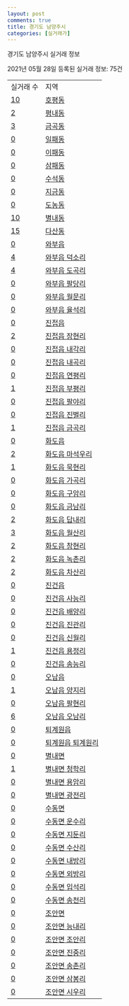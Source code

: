```yaml
---
layout: post
comments: true
title: 경기도 남양주시
categories: [실거래가]
---
```


경기도 남양주시 실거래 정보

2021년 05월 28일 등록된 실거래 정보: 75건


<table>
  <tr>
    <td>실거래 수</td>
    <td>지역</td>
  </tr>

  
  <tr>
    <td><a href="4136010100.html">10</a></td>
    <td><a href="4136010100.html">호평동</a></td>
  </tr>
    

  <tr>
    <td><a href="4136010200.html">2</a></td>
    <td><a href="4136010200.html">평내동</a></td>
  </tr>
    

  <tr>
    <td><a href="4136010300.html">3</a></td>
    <td><a href="4136010300.html">금곡동</a></td>
  </tr>
    

  <tr>
    <td><a href="4136010400.html">0</a></td>
    <td><a href="4136010400.html">일패동</a></td>
  </tr>
    

  <tr>
    <td><a href="4136010500.html">0</a></td>
    <td><a href="4136010500.html">이패동</a></td>
  </tr>
    

  <tr>
    <td><a href="4136010600.html">0</a></td>
    <td><a href="4136010600.html">삼패동</a></td>
  </tr>
    

  <tr>
    <td><a href="4136010800.html">0</a></td>
    <td><a href="4136010800.html">수석동</a></td>
  </tr>
    

  <tr>
    <td><a href="4136010900.html">0</a></td>
    <td><a href="4136010900.html">지금동</a></td>
  </tr>
    

  <tr>
    <td><a href="4136011000.html">0</a></td>
    <td><a href="4136011000.html">도농동</a></td>
  </tr>
    

  <tr>
    <td><a href="4136011100.html">10</a></td>
    <td><a href="4136011100.html">별내동</a></td>
  </tr>
    

  <tr>
    <td><a href="4136011200.html">15</a></td>
    <td><a href="4136011200.html">다산동</a></td>
  </tr>
    

  <tr>
    <td><a href="4136025000.html">0</a></td>
    <td><a href="4136025000.html">와부읍</a></td>
  </tr>
    

  <tr>
    <td><a href="4136025021.html">4</a></td>
    <td><a href="4136025021.html">와부읍 덕소리</a></td>
  </tr>
    

  <tr>
    <td><a href="4136025022.html">4</a></td>
    <td><a href="4136025022.html">와부읍 도곡리</a></td>
  </tr>
    

  <tr>
    <td><a href="4136025023.html">0</a></td>
    <td><a href="4136025023.html">와부읍 팔당리</a></td>
  </tr>
    

  <tr>
    <td><a href="4136025024.html">0</a></td>
    <td><a href="4136025024.html">와부읍 월문리</a></td>
  </tr>
    

  <tr>
    <td><a href="4136025025.html">0</a></td>
    <td><a href="4136025025.html">와부읍 율석리</a></td>
  </tr>
    

  <tr>
    <td><a href="4136025300.html">0</a></td>
    <td><a href="4136025300.html">진접읍</a></td>
  </tr>
    

  <tr>
    <td><a href="4136025321.html">2</a></td>
    <td><a href="4136025321.html">진접읍 장현리</a></td>
  </tr>
    

  <tr>
    <td><a href="4136025322.html">0</a></td>
    <td><a href="4136025322.html">진접읍 내각리</a></td>
  </tr>
    

  <tr>
    <td><a href="4136025323.html">0</a></td>
    <td><a href="4136025323.html">진접읍 내곡리</a></td>
  </tr>
    

  <tr>
    <td><a href="4136025324.html">0</a></td>
    <td><a href="4136025324.html">진접읍 연평리</a></td>
  </tr>
    

  <tr>
    <td><a href="4136025325.html">1</a></td>
    <td><a href="4136025325.html">진접읍 부평리</a></td>
  </tr>
    

  <tr>
    <td><a href="4136025326.html">0</a></td>
    <td><a href="4136025326.html">진접읍 팔야리</a></td>
  </tr>
    

  <tr>
    <td><a href="4136025327.html">0</a></td>
    <td><a href="4136025327.html">진접읍 진벌리</a></td>
  </tr>
    

  <tr>
    <td><a href="4136025328.html">1</a></td>
    <td><a href="4136025328.html">진접읍 금곡리</a></td>
  </tr>
    

  <tr>
    <td><a href="4136025600.html">0</a></td>
    <td><a href="4136025600.html">화도읍</a></td>
  </tr>
    

  <tr>
    <td><a href="4136025621.html">2</a></td>
    <td><a href="4136025621.html">화도읍 마석우리</a></td>
  </tr>
    

  <tr>
    <td><a href="4136025622.html">1</a></td>
    <td><a href="4136025622.html">화도읍 묵현리</a></td>
  </tr>
    

  <tr>
    <td><a href="4136025623.html">0</a></td>
    <td><a href="4136025623.html">화도읍 가곡리</a></td>
  </tr>
    

  <tr>
    <td><a href="4136025624.html">0</a></td>
    <td><a href="4136025624.html">화도읍 구암리</a></td>
  </tr>
    

  <tr>
    <td><a href="4136025625.html">0</a></td>
    <td><a href="4136025625.html">화도읍 금남리</a></td>
  </tr>
    

  <tr>
    <td><a href="4136025626.html">2</a></td>
    <td><a href="4136025626.html">화도읍 답내리</a></td>
  </tr>
    

  <tr>
    <td><a href="4136025627.html">3</a></td>
    <td><a href="4136025627.html">화도읍 월산리</a></td>
  </tr>
    

  <tr>
    <td><a href="4136025628.html">2</a></td>
    <td><a href="4136025628.html">화도읍 창현리</a></td>
  </tr>
    

  <tr>
    <td><a href="4136025629.html">2</a></td>
    <td><a href="4136025629.html">화도읍 녹촌리</a></td>
  </tr>
    

  <tr>
    <td><a href="4136025630.html">2</a></td>
    <td><a href="4136025630.html">화도읍 차산리</a></td>
  </tr>
    

  <tr>
    <td><a href="4136025900.html">0</a></td>
    <td><a href="4136025900.html">진건읍</a></td>
  </tr>
    

  <tr>
    <td><a href="4136025921.html">0</a></td>
    <td><a href="4136025921.html">진건읍 사능리</a></td>
  </tr>
    

  <tr>
    <td><a href="4136025922.html">0</a></td>
    <td><a href="4136025922.html">진건읍 배양리</a></td>
  </tr>
    

  <tr>
    <td><a href="4136025923.html">0</a></td>
    <td><a href="4136025923.html">진건읍 진관리</a></td>
  </tr>
    

  <tr>
    <td><a href="4136025924.html">0</a></td>
    <td><a href="4136025924.html">진건읍 신월리</a></td>
  </tr>
    

  <tr>
    <td><a href="4136025925.html">1</a></td>
    <td><a href="4136025925.html">진건읍 용정리</a></td>
  </tr>
    

  <tr>
    <td><a href="4136025926.html">0</a></td>
    <td><a href="4136025926.html">진건읍 송능리</a></td>
  </tr>
    

  <tr>
    <td><a href="4136026200.html">0</a></td>
    <td><a href="4136026200.html">오남읍</a></td>
  </tr>
    

  <tr>
    <td><a href="4136026221.html">1</a></td>
    <td><a href="4136026221.html">오남읍 양지리</a></td>
  </tr>
    

  <tr>
    <td><a href="4136026222.html">0</a></td>
    <td><a href="4136026222.html">오남읍 팔현리</a></td>
  </tr>
    

  <tr>
    <td><a href="4136026223.html">6</a></td>
    <td><a href="4136026223.html">오남읍 오남리</a></td>
  </tr>
    

  <tr>
    <td><a href="4136026500.html">0</a></td>
    <td><a href="4136026500.html">퇴계원읍</a></td>
  </tr>
    

  <tr>
    <td><a href="4136026521.html">0</a></td>
    <td><a href="4136026521.html">퇴계원읍 퇴계원리</a></td>
  </tr>
    

  <tr>
    <td><a href="4136031000.html">0</a></td>
    <td><a href="4136031000.html">별내면</a></td>
  </tr>
    

  <tr>
    <td><a href="4136031021.html">1</a></td>
    <td><a href="4136031021.html">별내면 청학리</a></td>
  </tr>
    

  <tr>
    <td><a href="4136031022.html">0</a></td>
    <td><a href="4136031022.html">별내면 용암리</a></td>
  </tr>
    

  <tr>
    <td><a href="4136031023.html">0</a></td>
    <td><a href="4136031023.html">별내면 광전리</a></td>
  </tr>
    

  <tr>
    <td><a href="4136034000.html">0</a></td>
    <td><a href="4136034000.html">수동면</a></td>
  </tr>
    

  <tr>
    <td><a href="4136034021.html">0</a></td>
    <td><a href="4136034021.html">수동면 운수리</a></td>
  </tr>
    

  <tr>
    <td><a href="4136034022.html">0</a></td>
    <td><a href="4136034022.html">수동면 지둔리</a></td>
  </tr>
    

  <tr>
    <td><a href="4136034023.html">0</a></td>
    <td><a href="4136034023.html">수동면 수산리</a></td>
  </tr>
    

  <tr>
    <td><a href="4136034024.html">0</a></td>
    <td><a href="4136034024.html">수동면 내방리</a></td>
  </tr>
    

  <tr>
    <td><a href="4136034025.html">0</a></td>
    <td><a href="4136034025.html">수동면 외방리</a></td>
  </tr>
    

  <tr>
    <td><a href="4136034026.html">0</a></td>
    <td><a href="4136034026.html">수동면 입석리</a></td>
  </tr>
    

  <tr>
    <td><a href="4136034027.html">0</a></td>
    <td><a href="4136034027.html">수동면 송천리</a></td>
  </tr>
    

  <tr>
    <td><a href="4136036000.html">0</a></td>
    <td><a href="4136036000.html">조안면</a></td>
  </tr>
    

  <tr>
    <td><a href="4136036021.html">0</a></td>
    <td><a href="4136036021.html">조안면 능내리</a></td>
  </tr>
    

  <tr>
    <td><a href="4136036022.html">0</a></td>
    <td><a href="4136036022.html">조안면 조안리</a></td>
  </tr>
    

  <tr>
    <td><a href="4136036023.html">0</a></td>
    <td><a href="4136036023.html">조안면 진중리</a></td>
  </tr>
    

  <tr>
    <td><a href="4136036024.html">0</a></td>
    <td><a href="4136036024.html">조안면 송촌리</a></td>
  </tr>
    

  <tr>
    <td><a href="4136036025.html">0</a></td>
    <td><a href="4136036025.html">조안면 삼봉리</a></td>
  </tr>
    

  <tr>
    <td><a href="4136036026.html">0</a></td>
    <td><a href="4136036026.html">조안면 시우리</a></td>
  </tr>
    


</table>
    